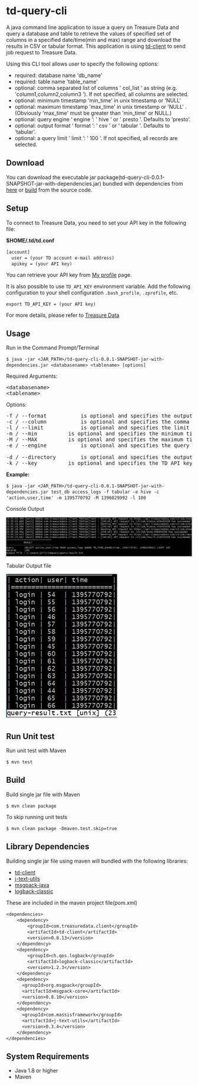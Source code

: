 # td-query-cli
A java command line application to issue a query on Treasure Data and query a database and table to retrieve the values of specified set of columns in a specified date/time(min and max) range and download the results in CSV or tabular format. This application is using [td-client](https://github.com/treasure-data/td-client-java) to send job request to Treasure Data.

Using this CLI tool allows user to specify the following options:
- required: database name 'db_name'
- required: table name 'table_name'
- optional: comma separated list of columns ' col_list ' as string (e.g. 'column1,column2,column3 ’). If not specified, all columns are selected.
- optional: minimum timestamp 'min_time' in unix timestamp or 'NULL'
- optional: maximum timestamp 'max_time' in unix timestamp or 'NULL' .
(Obviously 'max_time' must be greater than 'min_time' or NULL.)
- optional: query engine ‘ engine ’: ' hive ' or ' presto '. Defaults to ‘presto’.
- optional: output format ‘ format ’: ‘ csv ’ or ‘ tabular '. Defaults to ‘tabular’.
- optional: a query limit ‘ limit ’: ‘ 100 ’. If not specified, all records are selected.

## Download
You can download the executable jar package(td-query-cli-0.0.1-SNAPSHOT-jar-with-dependencies.jar) bundled with dependencies from [here](https://drive.google.com/open?id=1OG4eZ7klazdtqU6aAAEV3j3HXtt0Sa_t) or [build](#build) from the source code.

## Setup
To connect to Treasure Data, you need to set your API key in the following file:

**$HOME/.td/td.conf**

```
[account]
  user = (your TD account e-mail address)
  apikey = (your API key)
```

You can retrieve your API key from [My profile](https://console.treasuredata.com/users/current) page.

It is also possible to use `TD_API_KEY` environment variable. Add the following configuration to your shell configuration `.bash_profile`, `.zprofile`, etc.

```
export TD_API_KEY = (your API key)
```

For more details, please refer to [Treasure Data](https://github.com/treasure-data/td-client-java/blob/master/README.md#usage)

## Usage
Run in the Command Prompt/Terminal

```
$ java -jar <JAR_PATH>/td-query-cli-0.0.1-SNAPSHOT-jar-with-dependencies.jar <databasename> <tablename> [options]
```

Required Arguments:
<pre>
&lt;databasename&gt;
&lt;tablename&gt;
</pre>

Options:
<pre>
-f / --format 			is optional and specifies the output format: tabular by default
-c / --column 			is optional and specifies the comma separated list of columns to restrict the result to. Read all columns if not specified.
-l / --limit 			is optional and specifies the limit of records returned. Read all records if not specified.
-m / --min 			is optional and specifies the minimum timestamp: NULL by default
-M / --MAX 			is optional and specifies the maximum timestamp: NULL by default
-e / --engine 			is optional and specifies the query engine: ‘presto’ by default

-d / --directory		is optional and specifies the output file directory: Out file will be stored in the user HOME directory by default
-k / --key			is optional and specifies the TD API key: Key in $HOME/.td/td.conf or in the variable setting will be used by default
</pre>



**Example:** 

```
$ java -jar <JAR_PATH>/td-query-cli-0.0.1-SNAPSHOT-jar-with-dependencies.jar test_db access_logs -f tabular -e hive -c 'action,user,time' -m 1395770792 -M 1396029992 -l 100
```

Console Output

![console](resources/sample-tabular-output-console.png)

Tabular Output file

![tabular](resources/sample-tabular-output-file.png)

 
## Run Unit test
Run unit test with Maven

```
$ mvn test
```

## Build
Build single jar file with Maven

```
$ mvn clean package
```

To skip running unit tests 
```
$ mvn clean package -Dmaven.test.skip=true
```

## Library Dependencies
Building single jar file using maven will bundled with the following libraries:
- [td-client](https://github.com/treasure-data/td-client-java)
- [j-text-utils](https://code.google.com/archive/p/j-text-utils/)
- [msgpack-java](https://github.com/msgpack/msgpack-java)
- [logback-classic](https://github.com/qos-ch/logback)

These are included in the maven project file(pom.xml)

```
<dependencies>
	<dependency>
		<groupId>com.treasuredata.client</groupId>
		<artifactId>td-client</artifactId>
		<version>0.8.13</version>
	</dependency>
	<dependency>
		<groupId>ch.qos.logback</groupId>
		<artifactId>logback-classic</artifactId>
		<version>1.2.3</version>
	</dependency>
  	<dependency>
      <groupId>org.msgpack</groupId>
      <artifactId>msgpack-core</artifactId>
      <version>0.8.10</version>
    </dependency>
    <dependency>
      <groupId>com.massisframework</groupId>
      <artifactId>j-text-utils</artifactId>
      <version>0.3.4</version>
    </dependency>
</dependencies>
```

## System Requirements
- Java 1.8 or higher
- Maven
